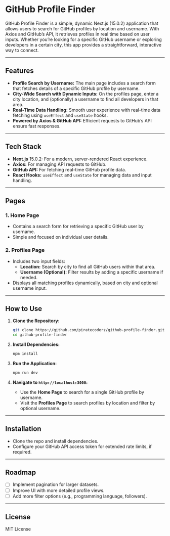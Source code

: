 # GitHub Profile Finder

GitHub Profile Finder is a simple, dynamic Next.js (15.0.2) application that allows users to search for GitHub profiles by location and username. With Axios and GitHub’s API, it retrieves profiles in real time based on user inputs. Whether you’re looking for a specific GitHub username or exploring developers in a certain city, this app provides a straightforward, interactive way to connect.

---

## Features

- **Profile Search by Username:** The main page includes a search form that fetches details of a specific GitHub profile by username.
- **City-Wide Search with Dynamic Inputs:** On the profiles page, enter a city location, and (optionally) a username to find all developers in that area.
- **Real-Time Data Handling:** Smooth user experience with real-time data fetching using `useEffect` and `useState` hooks.
- **Powered by Axios & GitHub API:** Efficient requests to GitHub’s API ensure fast responses.

---

## Tech Stack

- **Next.js** 15.0.2: For a modern, server-rendered React experience.
- **Axios:** For managing API requests to GitHub.
- **GitHub API:** For fetching real-time GitHub profile data.
- **React Hooks:** `useEffect` and `useState` for managing data and input handling.

---

## Pages

### 1. **Home Page**
   - Contains a search form for retrieving a specific GitHub user by username.
   - Simple and focused on individual user details.

### 2. **Profiles Page**
   - Includes two input fields:
      - **Location:** Search by city to find all GitHub users within that area.
      - **Username (Optional):** Filter results by adding a specific username if needed.
   - Displays all matching profiles dynamically, based on city and optional username input.

---

## How to Use

1. **Clone the Repository:**
   ```bash
   git clone https://github.com/piratecoderz/github-profile-finder.git
   cd github-profile-finder
   ```

2. **Install Dependencies:**
   ```bash
   npm install
   ```

3. **Run the Application:**
   ```bash
   npm run dev
   ```

4. **Navigate to `http://localhost:3000`:**
   - Use the **Home Page** to search for a single GitHub profile by username.
   - Visit the **Profiles Page** to search profiles by location and filter by optional username.

---

## Installation

- Clone the repo and install dependencies.
- Configure your GitHub API access token for extended rate limits, if required.

---

## Roadmap

- [ ] Implement pagination for larger datasets.
- [ ] Improve UI with more detailed profile views.
- [ ] Add more filter options (e.g., programming language, followers).

---

## License

MIT License
